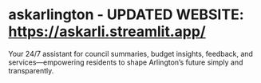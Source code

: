 # askarlington - UPDATED WEBSITE: https://askarli.streamlit.app/
Your 24/7 assistant for council summaries, budget insights, feedback, and services—empowering residents to shape Arlington’s future simply and transparently.
